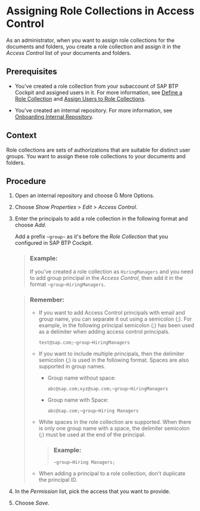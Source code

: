 <!-- loio1d22b1c4d9054bceb6073ef08145db1b -->

<link rel="stylesheet" type="text/css" href="../css/sap-icons.css"/>

# Assigning Role Collections in Access Control

As an administrator, when you want to assign role collections for the documents and folders, you create a role collection and assign it in the *Access Control* list of your documents and folders.



<a name="loio1d22b1c4d9054bceb6073ef08145db1b__prereq_pq4_z5v_s4b"/>

## Prerequisites

-   You've created a role collection from your subaccount of SAP BTP Cockpit and assigned users in it. For more information, see [Define a Role Collection](https://help.sap.com/viewer/65de2977205c403bbc107264b8eccf4b/Cloud/en-US/4b20383efab341f181becf0a947a5498.html) and [Assign Users to Role Collections](https://help.sap.com/viewer/65de2977205c403bbc107264b8eccf4b/Cloud/en-US/c5766765bda74ad59fe656977c8fa4d6.html).

-   You've created an internal repository. For more information, see [Onboarding Internal Repository](../web-app-guide/onboarding-internal-repository-59e3cb7.md).




## Context

Role collections are sets of authorizations that are suitable for distinct user groups. You want to assign these role collections to your documents and folders.



## Procedure

1.  Open an internal repository and choose <span class="SAP-icons"></span> More Options.

2.  Choose *Show Properties* \> *Edit* \> *Access Control*.

3.  Enter the principals to add a role collection in the following format and choose *Add*.

    Add a prefix `~group~` as it's before the *Role Collection* that you configured in SAP BTP Cockpit.

    > ### Example:  
    > If you've created a role collection as `HiringManagers` and you need to add group principal in the *Access Control*, then add it in the format `~group~HiringManagers`.

    > ### Remember:  
    > -   If you want to add Access Control principals with email and group name, you can separate it out using a semicolon \(;\). For example, in the following principal semicolon \(;\) has been used as a delimiter when adding access control principals.
    > 
    >     ```
    >     test@sap.com;~group~HiringManagers
    >     ```
    > 
    > -   If you want to include multiple principals, then the delimiter semicolon \(;\) is used in the following format. Spaces are also supported in group names.
    > 
    >     -   Group name without space:
    > 
    >         ```
    >         abc@sap.com;xyz@sap.com;~group~HiringManagers
    >         ```
    > 
    >     -   Group name with Space:
    > 
    >         ```
    >         abc@sap.com;~group~Hiring Managers
    >         ```
    > 
    > 
    > -   White spaces in the role collection are supported. When there is only one group name with a space, the delimiter semicolon \(;\) must be used at the end of the principal.
    > 
    >     > ### Example:  
    >     > ```
    >     > ~group~Hiring Managers;
    >     > ```
    > 
    > -   When adding a principal to a role collection, don't duplicate the principal ID.

4.  In the *Permission* list, pick the access that you want to provide.

5.  Choose *Save*.


